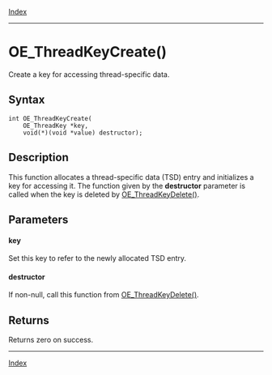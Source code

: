 [Index](index.md)

---
# OE_ThreadKeyCreate()

Create a key for accessing thread-specific data.

## Syntax

    int OE_ThreadKeyCreate(
        OE_ThreadKey *key,
        void(*)(void *value) destructor);
## Description 

This function allocates a thread-specific data (TSD) entry and initializes a key for accessing it. The function given by the **destructor** parameter is called when the key is deleted by [OE_ThreadKeyDelete()](thread_8h_a5c14c0988b9c117ae40a40a1aee0b704_1a5c14c0988b9c117ae40a40a1aee0b704.md).



## Parameters

#### key

Set this key to refer to the newly allocated TSD entry.

#### destructor

If non-null, call this function from [OE_ThreadKeyDelete()](thread_8h_a5c14c0988b9c117ae40a40a1aee0b704_1a5c14c0988b9c117ae40a40a1aee0b704.md).

## Returns

Returns zero on success.

---
[Index](index.md)

